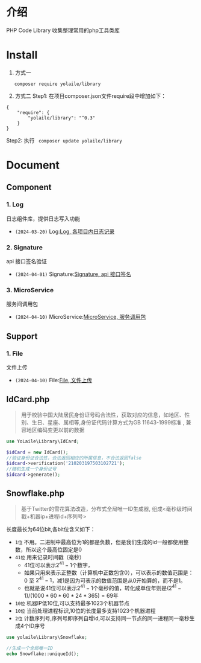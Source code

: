 # 介绍

PHP Code Library 收集整理常用的php工具类库

# Install
1. 方式一
```metadata json
   composer require yolaile/library
```

2. 方式二
   Step1: 在项目composer.json文件require段中增加如下：
```metadata json
{
    "require": {
        "yolaile/library": "^0.3"
    }
}
```
Step2: 执行 ``` composer update yolaile/library```

# Document

## Component

### 1. Log
日志组件库，提供日志写入功能
- `(2024-03-20)` Log:[Log, 各项目内日志记录](document/Component/Log.md)
### 2. Signature
api 接口签名验证
- `(2024-04-01)` Signature:[Signature, api 接口签名](document/Component/Signature.md)
### 3. MicroService
 服务间调用包
- `(2024-04-10)` MicroService:[MicroService, 服务调用包](document/Component/MicroService.md)

## Support
### 1. File
文件上传
- `(2024-04-10)` File:[File, 文件上传](document/Support/File.md)



## IdCard.php
> 用于校验中国大陆居民身份证号码合法性，获取对应的信息，如地区、性别、生日、星座、属相等,身份证代码计算方式为GB 11643-1999标准
, 兼容地区编码变更以前的数据

```php
use YoLaile\Library\IdCard;

$idCard = new IdCard();
//验证身份证合法性，合法返回相应的所属信息，不合法返回false
$idcard->verification('210203197503102721');
//随机生成一个身份证号
$idcard->generate();
```
## Snowflake.php

> 基于Twitter的雪花算法改造，分布式全局唯一ID生成器, 组成<毫秒级时间戳+机器ip+进程id+序列号>

 长度最长为64位bit,各bit位含义如下：
-  `1位` 不用。二进制中最高位为1的都是负数，但是我们生成的id一般都使用整数，所以这个最高位固定是0
-  `41位` 用来记录时间戳（毫秒）
    - 41位可以表示$2^{41}-1$个数字，
    - 如果只用来表示正整数（计算机中正数包含0），可以表示的数值范围是：0 至 $2^{41}-1$，减1是因为可表示的数值范围是从0开始算的，而不是1。
    - 也就是说41位可以表示$2^{41}-1$个毫秒的值，转化成单位年则是$(2^{41}-1) / (1000 * 60 * 60 * 24 * 365) = 69$年
-  `10位` 机器IP低10位,可以支持最多1023个机器节点
-  `10位` 当前处理进程标识,10位的长度最多支持1023个机器进程
-  `2位`  计数序列号,序列号即序列自增id,可以支持同一节点的同一进程同一毫秒生成4个ID序号 

```php
use yolaile\Library\Snowflake;

//生成一个全局唯一ID
echo Snowflake::uniqueId();
```
